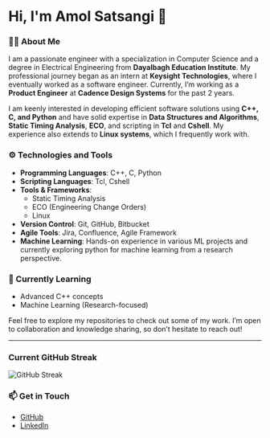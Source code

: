 # Hi, I'm Amol Satsangi 👋

### 👨‍💻 About Me
I am a passionate engineer with a specialization in Computer Science and a degree in Electrical Engineering from **Dayalbagh Education Institute**. My professional journey began as an intern at **Keysight Technologies**, where I eventually worked as a software engineer. Currently, I’m working as a **Product Engineer** at **Cadence Design Systems** for the past 2 years.

I am keenly interested in developing efficient software solutions using **C++, C, and Python** and have solid expertise in **Data Structures and Algorithms**, **Static Timing Analysis**, **ECO**, and scripting in **Tcl** and **Cshell**. My experience also extends to **Linux systems**, which I frequently work with.

### ⚙️ Technologies and Tools
- **Programming Languages**: C++, C, Python
- **Scripting Languages**: Tcl, Cshell
- **Tools & Frameworks**: 
  - Static Timing Analysis
  - ECO (Engineering Change Orders)
  - Linux
- **Version Control**: Git, GitHub, Bitbucket
- **Agile Tools**: Jira, Confluence, Agile Framework
- **Machine Learning**: Hands-on experience in various ML projects and currently exploring python for machine learning from a research perspective.

### 🌱 Currently Learning
- Advanced C++ concepts
- Machine Learning (Research-focused)

Feel free to explore my repositories to check out some of my work. I’m open to collaboration and knowledge sharing, so don’t hesitate to reach out!

---
### Current GitHub Streak
![GitHub Streak](https://github-readme-streak-stats.herokuapp.com/?user=amolsatsangi)

### 📫 Get in Touch
- [GitHub](https://github.com/amolsatsangi)
- [LinkedIn](https://www.linkedin.com/in/amolsatsangi)

